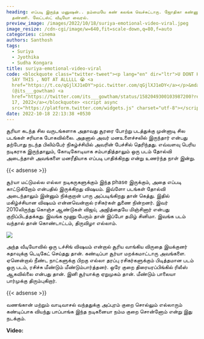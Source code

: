 ```yaml
---
heading: எப்படி இருந்த மனுஷன்.. நம்மையே கண் கலங்க வெச்சுட்டாரு. ஜோதிகா கண்ணுல
  தண்ணி. லேட்டஸ்ட் வீடியோ வைரல்.
preview_image: /images/2022/10/18/suriya-emotional-video-viral.jpeg
image_resize: /cdn-cgi/image/w=640,fit=scale-down,q=80,f=auto
categories: cinema
authors: Santhosh
tags:
  - Suriya
  - Jyothika
  - Sudha Kongara
title: suriya-emotional-video-viral
code: <blockquote class="twitter-tweet"><p lang="en" dir="ltr">U DONT HAVE TO
  SAY THIS , NOT AT ALLLLL 😭 <a
  href="https://t.co/qGjlXJ1eDY">pic.twitter.com/qGjlXJ1eDY</a></p>&mdash; G
  (@its___gowtham) <a
  href="https://twitter.com/its___gowtham/status/1582049300103987200?ref_src=twsrc%5Etfw">October
  17, 2022</a></blockquote> <script async
  src="https://platform.twitter.com/widgets.js" charset="utf-8"></script>
date: 2022-10-18 22:13:38 +0530
---
```

சூரியா கடந்த சில வருடங்களாக அதாவது சூரரை போற்று படத்துக்கு முன்னாடி சில படங்கள் சரியாக போகவில்லை. அதனால் அவர் மனஉளைச்சலில் இருந்தார் என்பது தற்போது நடந்த பிலிம்பேர் நிகழ்ச்சியில் அவரின் பேச்சில் தெரிந்தது. எவ்வளவு பெரிய நடிகராக இருந்தாலும், கோடிகோடியாக சம்பாதித்தாலும் ஒரு படம் தோல்வி அடைந்தாள் அவங்களை மனரீதியாக எப்படி பாதிக்கிறது என்று உணர்ந்த நாள் இன்று.

{{< adsense >}}

சூர்யா மட்டுமல்ல எல்லா நடிகருகளுக்கும் இந்த phase இருக்கும், அதை எப்படி காட்டுகிறோம் என்பதில் இருக்கிறது விஷயம். இவ்ளோ படங்கள் தோல்வி அடைந்தாலும் இன்னும் நிக்குறான் பாரு அப்படிங்கிறது தான் கெத்து. இதில் மகிழ்ச்சியான விஷயம் என்னவென்றால் ரசிகர்கள் துணை நின்றனர். இவர் 2010லிருந்து கொஞ்ச ஆண்டுகள் விஜய், அஜித்தையே மிஞ்சினார் என்பது குறிப்பிடத்தக்கது. இவங்க மூணு பேரும் தான் இப்போ தமிழ் சினிமா. இவங்க படம் வந்தால் தான் கொண்டாட்டம், திருவிழா எல்லாம்.

![](/images/2022/10/18/suriya-emotional-video-viral-1.jpeg)

அந்த வீடியோவில் ஒரு டச்சிங் விஷயம் என்றால் சூரிய வாங்கிய விருதை இயக்குனர் சுதாவுக்கு டெடிகேட் செய்தது தான். கண்டிப்பா சூர்யா மறக்கமாட்டாரு அவங்களை. ஏனென்றால் நீண்ட நாட்களுக்கு பிறகு எல்லா தரப்பு ரசிகர்களுக்கும் பிடித்தமான படம் ஒரு படம், ரசிச்சு மீண்டும் மீண்டும்பார்த்தனர். ஒரே குறை திரையரப்பிங்கில் ரிலீஸ் ஆகவில்லை என்பது தான். இனி சூர்யாக்கு ஏறுமுகம் தான். மீண்டும் பாலையா பார்முக்கு திரும்புகிறார்.

{{< adsense >}}

வணங்கான் மற்றும் வாடிவாசல் வந்ததுக்கு அப்புரம் குறை சொல்லும் எல்லாரும் கண்டிப்பாக வியந்து பாப்பாங்க இந்த நடிகனையா நம்ம குறை சொன்னோம் என்று இது நடக்கும். 

**V﻿ideo:**